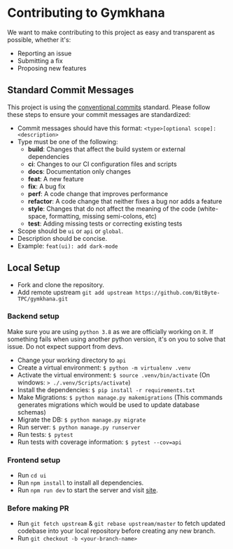 # Contributing to Gymkhana

We want to make contributing to this project as easy and transparent as possible, whether it's:

- Reporting an issue
- Submitting a fix
- Proposing new features

## Standard Commit Messages

This project is using the [conventional commits](https://www.conventionalcommits.org/en/v1.0.0-beta.2/) standard. Please follow these steps to ensure your
commit messages are standardized:

- Commit messages should have this format:
  `<type>[optional scope]: <description>`
- Type must be one of the following:
  -  **build**: Changes that affect the build system or external dependencies 
  -  **ci**: Changes to our CI configuration files and scripts 
  -  **docs**: Documentation only changes
  -  **feat**: A new feature
  -  **fix**: A bug fix
  -  **perf**: A code change that improves performance
  -  **refactor**: A code change that neither fixes a bug nor adds a feature
  -  **style**: Changes that do not affect the meaning of the code (white-space, formatting, missing semi-colons, etc)
  -  **test**: Adding missing tests or correcting existing tests
- Scope should be `ui` or `api` or `global`.
- Description should be concise.
- Example: `feat(ui): add dark-mode`


## Local Setup

- Fork and clone the repository.
- Add remote upstream `git add upstream https://github.com/BitByte-TPC/gymkhana.git`

### Backend setup

Make sure you are using `python 3.8` as we are officially working on it. If something fails when using another python version, it's on you to solve that issue. Do not expect support from devs.

- Change your working directory to `api`
- Create a virtual environment: `$ python -m virtualenv .venv`
- Activate the virtual environment: `$ source .venv/bin/activate` (On windows: `> ./.venv/Scripts/activate`)
- Install the dependencies: `$ pip install -r requirements.txt`
- Make Migrations: `$ python manage.py makemigrations` (This commands generates migrations which would be used to update database schemas)
- Migrate the DB: `$ python manage.py migrate`
- Run server: `$ python manage.py runserver`
- Run tests: `$ pytest`
- Run tests with coverage information: `$ pytest --cov=api`

### Frontend setup

- Run `cd ui`
- Run `npm install` to install all dependencies.
- Run `npm run dev` to start the server and visit [site](http://localhost:3000).

### Before making PR

- Run `git fetch upstream` & `git rebase upstream/master` to fetch updated codebase into your local repository before creating any new branch.
- Run `git checkout -b <your-branch-name>`
